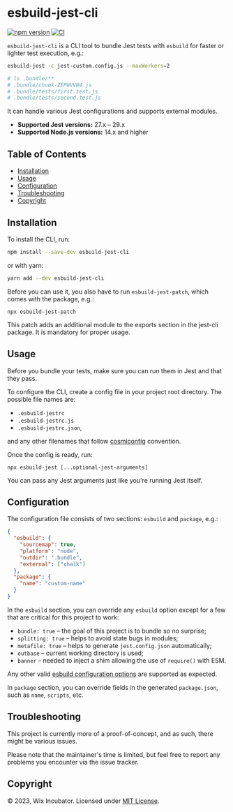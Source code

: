 esbuild-jest-cli
================

[![npm version](https://badge.fury.io/js/esbuild-jest-cli.svg)](https://badge.fury.io/js/esbuild-jest-cli)
[![CI](https://github.com/wix-incubator/esbuild-jest-cli/actions/workflows/ci.yml/badge.svg)](https://github.com/wix-incubator/esbuild-jest-cli/actions/workflows/ci.yml)

`esbuild-jest-cli` is a CLI tool to bundle Jest tests with `esbuild` for faster or lighter test execution, e.g.:

```bash
esbuild-jest -c jest-custom.config.js --maxWorkers=2

# ls .bundle/**
# .bundle/chunk-ZEPWVVN4.js
# .bundle/tests/first.test.js
# .bundle/tests/second.test.js
```

It can handle various Jest configurations and supports external modules.

* **Supported Jest versions:** 27.x – 29.x
* **Supported Node.js versions:** 14.x and higher

Table of Contents
-----------------

*   [Installation](#installation)
*   [Usage](#usage)
*   [Configuration](#configuration)
*   [Troubleshooting](#troubleshooting)
*   [Copyright](#copyright)

Installation
------------

To install the CLI, run:

```sh
npm install --save-dev esbuild-jest-cli
```

or with yarn:

```sh
yarn add --dev esbuild-jest-cli
```

Before you can use it, you also have to run `esbuild-jest-patch`, which comes with the package, e.g.:

```
npx esbuild-jest-patch
```

This patch adds an additional module to the exports section in the jest-cli package. It is mandatory for proper usage.

Usage
-----

Before you bundle your tests, make sure you can run them in Jest and that they pass.

To configure the CLI, create a config file in your project root directory. The possible file names are:

* `.esbuild-jestrc`
* `.esbuild-jestrc.js`
* `.esbuild-jestrc.json`,

and any other filenames that follow [cosmiconfig](https://www.npmjs.com/package/cosmiconfig) convention.

Once the config is ready, run:

```
npx esbuild-jest [...optional-jest-arguments]
```

You can pass any Jest arguments just like you're running Jest itself.

Configuration
-------------

The configuration file consists of two sections: `esbuild` and `package`, e.g.:

```json
{
  "esbuild": {
    "sourcemap": true,
    "platform": "node",
    "outdir": ".bundle",
    "external": ["chalk"]
  },
  "package": {
    "name": "custom-name"
  }
}
```

In the `esbuild` section, you can override any `esbuild` option except for a few that are critical for this project to work:

* `bundle: true` – the goal of this project is to bundle so no surprise;
* `splitting: true` – helps to avoid state bugs in modules;
* `metafile: true` – helps to generate `jest.config.json` automatically;
* `outbase` – current working directory is used;
* `banner` – needed to inject a shim allowing the use of `require()` with ESM.

Any other valid [esbuild configuration options](https://esbuild.github.io/api/#options) are supported as expected.

In `package` section, you can override fields in the generated `package.json`, such as `name`, `scripts`, etc.

Troubleshooting
---------------

This project is currently more of a proof-of-concept, and as such, there might be various issues.

Please note that the maintainer's time is limited, but feel free to report any problems you encounter via the issue tracker.

Copyright
---------

© 2023, Wix Incubator. Licensed under [MIT License](LICENSE).
